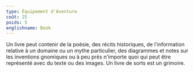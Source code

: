 ```yaml
---
type: Équipement d'Aventure
coût: 25
poids: 5
englishname: Book
---
```

Un livre peut contenir de la poésie, des récits historiques, de l'information relative à un domaine ou un mythe particulier, des diagrammes et notes sur les inventions gnomiques ou à peu près n'importe quoi qui peut être représenté avec du texte ou des images. Un livre de sorts est un grimoire.